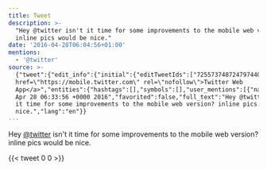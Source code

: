 ```yaml
---
title: Tweet
description: >-
  "Hey @twitter isn't it time for some improvements to the mobile web version?
  inline pics would be nice."
date: '2016-04-28T06:04:56+01:00'
mentions:
  - '@twitter'
source: >-
  {"tweet":{"edit_info":{"initial":{"editTweetIds":["725573748724797440"],"editableUntil":"2016-04-28T07:33:56.861Z","editsRemaining":"5","isEditEligible":true}},"retweeted":false,"source":"<a
  href=\"https://mobile.twitter.com\" rel=\"nofollow\">Twitter Web
  App</a>","entities":{"hashtags":[],"symbols":[],"user_mentions":[{"name":"Twitter","screen_name":"twitter","indices":["4","12"],"id_str":"1683696495198089217","id":"1683696495198089217"}],"urls":[]},"display_text_range":["0","102"],"favorite_count":"0","id_str":"725573748724797440","truncated":false,"retweet_count":"0","id":"725573748724797440","created_at":"Thu
  Apr 28 06:33:56 +0000 2016","favorited":false,"full_text":"Hey @twitter isn't
  it time for some improvements to the mobile web version? inline pics would be
  nice.","lang":"en"}}
---
```

Hey [@twitter](https://twitter.com/@twitter) isn't it time for some improvements to the mobile web version? inline pics would be nice.
    
{{< tweet 0 0 >}}
    

